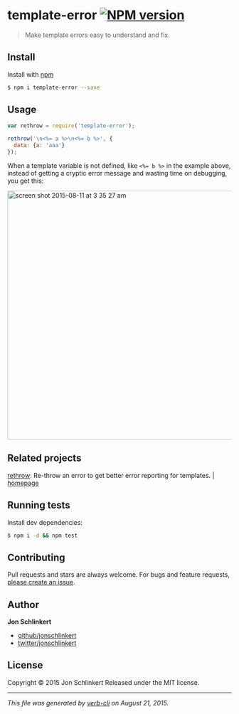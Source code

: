 # template-error [![NPM version](https://badge.fury.io/js/template-error.svg)](http://badge.fury.io/js/template-error)

> Make template errors easy to understand and fix.

## Install

Install with [npm](https://www.npmjs.com/)

```sh
$ npm i template-error --save
```

## Usage

```js
var rethrow = require('template-error');

rethrow('\n<%= a %>\n<%= b %>', {
  data: {a: 'aaa'}
});
```

When a template variable is not defined, like `<%= b %>` in the example above, instead of getting a cryptic error message and wasting time on debugging, you get this:

<img width="560" alt="screen shot 2015-08-11 at 3 35 27 am" src="https://cloud.githubusercontent.com/assets/383994/9192549/101ba4b6-3fda-11e5-8a4f-6a03853dacd9.png">

## Related projects

[rethrow](https://www.npmjs.com/package/rethrow): Re-throw an error to get better error reporting for templates. | [homepage](https://github.com/jonschlinkert/rethrow)

## Running tests

Install dev dependencies:

```sh
$ npm i -d && npm test
```

## Contributing

Pull requests and stars are always welcome. For bugs and feature requests, [please create an issue](https://github.com/jonschlinkert/template-error/issues/new).

## Author

**Jon Schlinkert**

+ [github/jonschlinkert](https://github.com/jonschlinkert)
+ [twitter/jonschlinkert](http://twitter.com/jonschlinkert)

## License

Copyright © 2015 Jon Schlinkert
Released under the MIT license.

***

_This file was generated by [verb-cli](https://github.com/assemble/verb-cli) on August 21, 2015._
